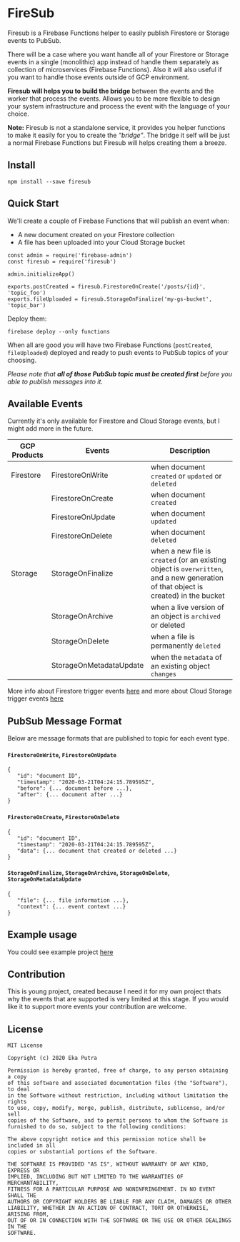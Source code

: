 # FireSub
Firesub is a Firebase Functions helper to easily publish Firestore or Storage events to PubSub.

There will be a case where you want handle all of your Firestore or Storage events in a single (monolithic) app instead of handle them separately as collection of microservices (Firebase Functions). Also it will also useful if you want to handle those events outside of GCP environment.

**Firesub will helps you to build the bridge** between the events and the worker that process the events. Allows you to be more flexible to design your system infrastructure and process the event with the language of your choice.

**Note:** Firesub is not a standalone service, it provides you helper functions to make it easily for you to create the _"bridge"_. The bridge it self will be just a normal Firebase Functions but Firesub will helps creating them a breeze.

## Install

```
npm install --save firesub
```

## Quick Start

We'll create a couple of Firebase Functions that will publish an event when:

- A new document created on your Firestore collection
- A file has been uploaded into your Cloud Storage bucket

```
const admin = require('firebase-admin')
const firesub = require('firesub')

admin.initializeApp()

exports.postCreated = firesub.FirestoreOnCreate('/posts/{id}', 'topic_foo')
exports.fileUploaded = firesub.StorageOnFinalize('my-gs-bucket', 'topic_bar')
```

Deploy them:

```
firebase deploy --only functions
```

When all are good you will have two Firebase Functions (`postCreated`, `fileUploaded`) deployed and ready to push events to PubSub topics of your choosing.

_Please note that **all of those PubSub topic must be created first** before you able to publish messages into it._

## Available Events

Currently it's only available for Firestore and Cloud Storage events, but I might add more in the future.

|GCP Products|Events|Description|
|------|------|------|
|Firestore|FirestoreOnWrite|when document `created` or `updated` or `deleted`|
||FirestoreOnCreate|when document `created`|
||FirestoreOnUpdate|when document `updated`|
||FirestoreOnDelete|when document `deleted`|
|Storage|StorageOnFinalize|when a new file is `created` (or an existing object is `overwritten`, and a new generation of that object is created) in the bucket|
||StorageOnArchive|when a live version of an object is `archived` or deleted|
||StorageOnDelete|when a file is permanently `deleted`|
||StorageOnMetadataUpdate|when the `metadata` of an existing object `changes`|

More info about Firestore trigger events [here](https://firebase.google.com/docs/functions/firestore-events) and more about Cloud Storage trigger events [here](https://firebase.google.com/docs/functions/gcp-storage-events)

## PubSub Message Format

Below are message formats that are published to topic for each event type.

#### `FirestoreOnWrite`, `FirestoreOnUpdate`

```
{
   "id": "document ID",
   "timestamp": "2020-03-21T04:24:15.789595Z",
   "before": {... document before ...},
   "after": {... document after ...}
}
```

#### `FirestoreOnCreate`, `FirestoreOnDelete`

```
{
   "id": "document ID",
   "timestamp": "2020-03-21T04:24:15.789595Z",
   "data": {... document that created or deleted ...}
}
```

#### `StorageOnFinalize`, `StorageOnArchive`, `StorageOnDelete`, `StorageOnMetadataUpdate`

```
{
   "file": {... file information ...},
   "context": {... event context ...}
}
```

## Example usage

You could see example project [here](https://github.com/ekaputra07/firesub/tree/master/example/functions)

## Contribution

This is young project, created because I need it for my own project thats why the events that are supported is very limited at this stage. If you would like it to support more events your contribution are welcome.

## License

```
MIT License

Copyright (c) 2020 Eka Putra

Permission is hereby granted, free of charge, to any person obtaining a copy
of this software and associated documentation files (the "Software"), to deal
in the Software without restriction, including without limitation the rights
to use, copy, modify, merge, publish, distribute, sublicense, and/or sell
copies of the Software, and to permit persons to whom the Software is
furnished to do so, subject to the following conditions:

The above copyright notice and this permission notice shall be included in all
copies or substantial portions of the Software.

THE SOFTWARE IS PROVIDED "AS IS", WITHOUT WARRANTY OF ANY KIND, EXPRESS OR
IMPLIED, INCLUDING BUT NOT LIMITED TO THE WARRANTIES OF MERCHANTABILITY,
FITNESS FOR A PARTICULAR PURPOSE AND NONINFRINGEMENT. IN NO EVENT SHALL THE
AUTHORS OR COPYRIGHT HOLDERS BE LIABLE FOR ANY CLAIM, DAMAGES OR OTHER
LIABILITY, WHETHER IN AN ACTION OF CONTRACT, TORT OR OTHERWISE, ARISING FROM,
OUT OF OR IN CONNECTION WITH THE SOFTWARE OR THE USE OR OTHER DEALINGS IN THE
SOFTWARE.
```
